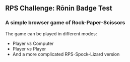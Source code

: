 ## RPS Challenge: Rōnin Badge Test

### A simple browser game of Rock-Paper-Scissors

The game can be played in different modes:

* Player *vs* Computer
* Player *vs* Player
* And a more complicated RPS-Spock-Lizard version
